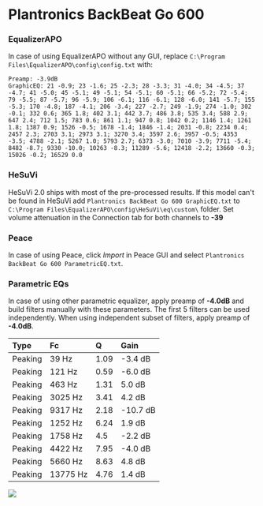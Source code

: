# Plantronics BackBeat Go 600

### EqualizerAPO
In case of using EqualizerAPO without any GUI, replace `C:\Program Files\EqualizerAPO\config\config.txt`
with:
```
Preamp: -3.9dB
GraphicEQ: 21 -0.9; 23 -1.6; 25 -2.3; 28 -3.3; 31 -4.0; 34 -4.5; 37 -4.7; 41 -5.0; 45 -5.1; 49 -5.1; 54 -5.1; 60 -5.1; 66 -5.2; 72 -5.4; 79 -5.5; 87 -5.7; 96 -5.9; 106 -6.1; 116 -6.1; 128 -6.0; 141 -5.7; 155 -5.3; 170 -4.8; 187 -4.1; 206 -3.4; 227 -2.7; 249 -1.9; 274 -1.0; 302 -0.1; 332 0.6; 365 1.8; 402 3.1; 442 3.7; 486 3.8; 535 3.4; 588 2.9; 647 2.4; 712 1.5; 783 0.6; 861 1.1; 947 0.8; 1042 0.2; 1146 1.4; 1261 1.8; 1387 0.9; 1526 -0.5; 1678 -1.4; 1846 -1.4; 2031 -0.8; 2234 0.4; 2457 2.3; 2703 3.1; 2973 3.1; 3270 3.4; 3597 2.6; 3957 -0.5; 4353 -3.5; 4788 -2.1; 5267 1.0; 5793 2.7; 6373 -3.0; 7010 -3.9; 7711 -5.4; 8482 -8.7; 9330 -10.0; 10263 -8.3; 11289 -5.6; 12418 -2.2; 13660 -0.3; 15026 -0.2; 16529 0.0
```

### HeSuVi
HeSuVi 2.0 ships with most of the pre-processed results. If this model can't be found in HeSuVi add
`Plantronics BackBeat Go 600 GraphicEQ.txt` to `C:\Program Files\EqualizerAPO\config\HeSuVi\eq\custom\` folder.
Set volume attenuation in the Connection tab for both channels to **-39**

### Peace
In case of using Peace, click *Import* in Peace GUI and select `Plantronics BackBeat Go 600 ParametricEQ.txt`.

### Parametric EQs
In case of using other parametric equalizer, apply preamp of **-4.0dB** and build filters manually
with these parameters. The first 5 filters can be used independently.
When using independent subset of filters, apply preamp of **-4.0dB**.

| Type    | Fc       |    Q | Gain     |
|:--------|:---------|:-----|:---------|
| Peaking | 39 Hz    | 1.09 | -3.4 dB  |
| Peaking | 121 Hz   | 0.59 | -6.0 dB  |
| Peaking | 463 Hz   | 1.31 | 5.0 dB   |
| Peaking | 3025 Hz  | 3.41 | 4.2 dB   |
| Peaking | 9317 Hz  | 2.18 | -10.7 dB |
| Peaking | 1252 Hz  | 6.24 | 1.9 dB   |
| Peaking | 1758 Hz  | 4.5  | -2.2 dB  |
| Peaking | 4422 Hz  | 7.95 | -4.0 dB  |
| Peaking | 5660 Hz  | 8.63 | 4.8 dB   |
| Peaking | 13775 Hz | 4.76 | 1.4 dB   |

![](https://raw.githubusercontent.com/jaakkopasanen/AutoEq/master/results/rtings/sbaf-serious/Plantronics%20BackBeat%20Go%20600/Plantronics%20BackBeat%20Go%20600.png)